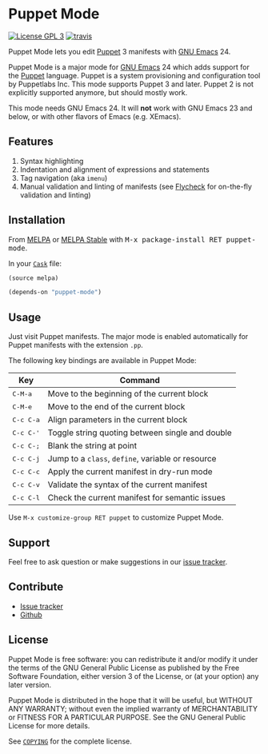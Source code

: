 Puppet Mode
===========

[![License GPL 3][badge-license]][copying]
[![travis][badge-travis]][travis]

Puppet Mode lets you edit [Puppet][] 3 manifests with [GNU Emacs][] 24.

Puppet Mode is a major mode for [GNU Emacs][] 24 which adds support for the
[Puppet][] language.  Puppet is a system provisioning and configuration tool by
Puppetlabs Inc.  This mode supports Puppet 3 and later.  Puppet 2 is not
explicitly supported anymore, but should mostly work.

This mode needs GNU Emacs 24.  It will **not** work with GNU Emacs 23 and below,
or with other flavors of Emacs (e.g. XEmacs).

Features
--------

1. Syntax highlighting
2. Indentation and alignment of expressions and statements
3. Tag navigation (aka `imenu`)
4. Manual validation and linting of manifests (see [Flycheck][] for on-the-fly
   validation and linting)

Installation
------------

From [MELPA][] or [MELPA Stable][] with <kbd>M-x package-install RET
puppet-mode</kbd>.

In your [`Cask`][cask] file:

```el
(source melpa)

(depends-on "puppet-mode")
```

Usage
-----

Just visit Puppet manifests.  The major mode is enabled automatically for Puppet
manifests with the extension `.pp`.

The following key bindings are available in Puppet Mode:

Key                | Command
-------------------|--------------------------------------------------
<kbd>C-M-a</kbd>   | Move to the beginning of the current block
<kbd>C-M-e</kbd>   | Move to the end of the current block
<kbd>C-c C-a</kbd> | Align parameters in the current block
<kbd>C-c C-'</kbd> | Toggle string quoting between single and double
<kbd>C-c C-;</kbd> | Blank the string at point
<kbd>C-c C-j</kbd> | Jump to a `class`, `define`, variable or resource
<kbd>C-c C-c</kbd> | Apply the current manifest in dry-run mode
<kbd>C-c C-v</kbd> | Validate the syntax of the current manifest
<kbd>C-c C-l</kbd> | Check the current manifest for semantic issues


Use `M-x customize-group RET puppet` to customize Puppet Mode.

Support
-------

Feel free to ask question or make suggestions in our [issue tracker][].

Contribute
----------

- [Issue tracker][]
- [Github][]

License
-------

Puppet Mode is free software: you can redistribute it and/or modify it under the
terms of the GNU General Public License as published by the Free Software
Foundation, either version 3 of the License, or (at your option) any later
version.

Puppet Mode is distributed in the hope that it will be useful, but WITHOUT ANY
WARRANTY; without even the implied warranty of MERCHANTABILITY or FITNESS FOR A
PARTICULAR PURPOSE.  See the GNU General Public License for more details.

See [`COPYING`][copying] for the complete license.

[badge-license]: https://img.shields.io/badge/license-GPL_3-green.svg
[COPYING]: https://github.com/voxpupuli/puppet-mode/blob/master/COPYING
[travis]: https://travis-ci.org/voxpupuli/puppet-mode
[badge-travis]: https://travis-ci.org/voxpupuli/puppet-mode.svg?branch=master
[Puppet]: http://docs.puppetlabs.com/
[GNU Emacs]: https://www.gnu.org/software/emacs/
[Flycheck]: http://wwww.flycheck.org
[MELPA]: http://melpa.milkbox.net/
[MELPA Stable]: http://melpa-stable.milkbox.net/
[Cask]: http://cask.github.io/
[Issue tracker]: https://github.com/voxpupuli/puppet-mode/issues
[Github]: https://github.com/voxpupuli/puppet-mode
